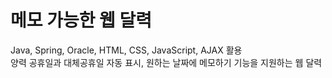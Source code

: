 # 메모 가능한 웹 달력  
Java, Spring, Oracle, HTML, CSS, JavaScript, AJAX 활용  
양력 공휴일과 대체공휴일 자동 표시, 원하는 날짜에 메모하기 기능을 지원하는 웹 달력
